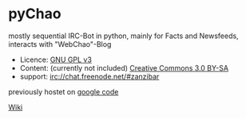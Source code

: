 pyChao
======

mostly sequential IRC-Bot in python, mainly for Facts and Newsfeeds, interacts with "WebChao"-Blog

* Licence: [GNU GPL v3](http://www.gnu.org/licenses/gpl.html)
* Content: (currently not included) [Creative Commons 3.0 BY-SA](http://creativecommons.org/licenses/by-sa/3.0/)
* support: [irc://chat.freenode.net/#zanzibar](irc://chat.freenode.net/#zanzibar)

previously hostet on [google code](https://code.google.com/p/pychao)

[Wiki](https://code.google.com/p/pychao/w/list)